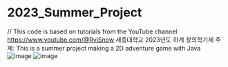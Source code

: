 # 2023_Summer_Project
// This code is based on tutorials from the YouTube channel https://www.youtube.com/@RyiSnow
세종대학교 2023년도 하계 창의학기제
주제: This is a summer project making a 2D adventure game with Java
![image](https://github.com/firepool7030/2023_2D_Game/assets/72507602/cf4ae608-d9a1-4bd7-87a7-85eff4e3b4b6)
![image](https://github.com/firepool7030/2023_2D_Game/assets/72507602/167d95c1-a91b-44a2-bf19-0d79f95f3b7b)
